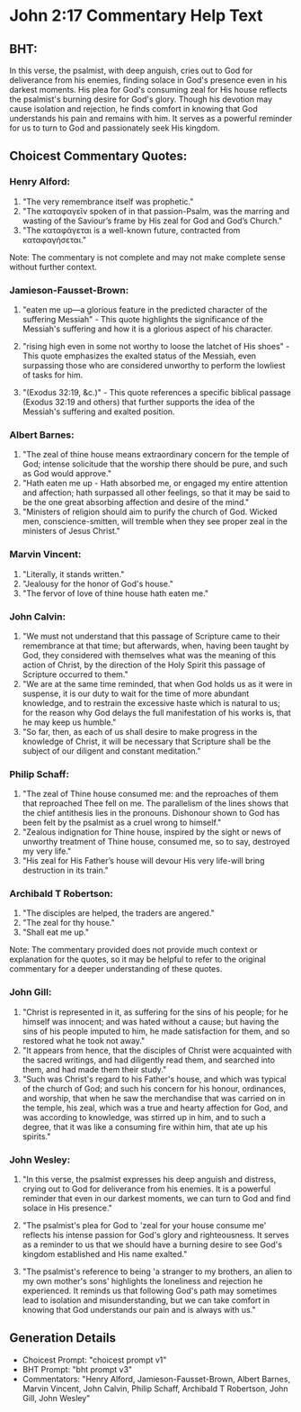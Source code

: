 # John 2:17 Commentary Help Text

## BHT:
In this verse, the psalmist, with deep anguish, cries out to God for deliverance from his enemies, finding solace in God's presence even in his darkest moments. His plea for God's consuming zeal for His house reflects the psalmist's burning desire for God's glory. Though his devotion may cause isolation and rejection, he finds comfort in knowing that God understands his pain and remains with him. It serves as a powerful reminder for us to turn to God and passionately seek His kingdom.

## Choicest Commentary Quotes:
### Henry Alford:
1. "The very remembrance itself was prophetic."
2. "The καταφαγεῖν spoken of in that passion-Psalm, was the marring and wasting of the Saviour’s frame by His zeal for God and God’s Church."
3. "The καταφάγεται is a well-known future, contracted from καταφαγήσεται."

Note: The commentary is not complete and may not make complete sense without further context.

### Jamieson-Fausset-Brown:
1. "eaten me up—a glorious feature in the predicted character of the suffering Messiah" - This quote highlights the significance of the Messiah's suffering and how it is a glorious aspect of his character.

2. "rising high even in some not worthy to loose the latchet of His shoes" - This quote emphasizes the exalted status of the Messiah, even surpassing those who are considered unworthy to perform the lowliest of tasks for him.

3. "(Exodus 32:19, &c.)" - This quote references a specific biblical passage (Exodus 32:19 and others) that further supports the idea of the Messiah's suffering and exalted position.

### Albert Barnes:
1. "The zeal of thine house means extraordinary concern for the temple of God; intense solicitude that the worship there should be pure, and such as God would approve."
2. "Hath eaten me up - Hath absorbed me, or engaged my entire attention and affection; hath surpassed all other feelings, so that it may be said to be the one great absorbing affection and desire of the mind."
3. "Ministers of religion should aim to purify the church of God. Wicked men, conscience-smitten, will tremble when they see proper zeal in the ministers of Jesus Christ."

### Marvin Vincent:
1. "Literally, it stands written."
2. "Jealousy for the honor of God's house."
3. "The fervor of love of thine house hath eaten me."

### John Calvin:
1. "We must not understand that this passage of Scripture came to their remembrance at that time; but afterwards, when, having been taught by God, they considered with themselves what was the meaning of this action of Christ, by the direction of the Holy Spirit this passage of Scripture occurred to them."
2. "We are at the same time reminded, that when God holds us as it were in suspense, it is our duty to wait for the time of more abundant knowledge, and to restrain the excessive haste which is natural to us; for the reason why God delays the full manifestation of his works is, that he may keep us humble."
3. "So far, then, as each of us shall desire to make progress in the knowledge of Christ, it will be necessary that Scripture shall be the subject of our diligent and constant meditation."

### Philip Schaff:
1. "The zeal of Thine house consumed me: and the reproaches of them that reproached Thee fell on me. The parallelism of the lines shows that the chief antithesis lies in the pronouns. Dishonour shown to God has been felt by the psalmist as a cruel wrong to himself."
2. "Zealous indignation for Thine house, inspired by the sight or news of unworthy treatment of Thine house, consumed me, so to say, destroyed my very life."
3. "His zeal for His Father’s house will devour His very life-will bring destruction in its train."

### Archibald T Robertson:
1. "The disciples are helped, the traders are angered."
2. "The zeal for thy house."
3. "Shall eat me up."

Note: The commentary provided does not provide much context or explanation for the quotes, so it may be helpful to refer to the original commentary for a deeper understanding of these quotes.

### John Gill:
1. "Christ is represented in it, as suffering for the sins of his people; for he himself was innocent; and was hated without a cause; but having the sins of his people imputed to him, he made satisfaction for them, and so restored what he took not away."
2. "It appears from hence, that the disciples of Christ were acquainted with the sacred writings, and had diligently read them, and searched into them, and had made them their study."
3. "Such was Christ's regard to his Father's house, and which was typical of the church of God; and such his concern for his honour, ordinances, and worship, that when he saw the merchandise that was carried on in the temple, his zeal, which was a true and hearty affection for God, and was according to knowledge, was stirred up in him, and to such a degree, that it was like a consuming fire within him, that ate up his spirits."

### John Wesley:
1. "In this verse, the psalmist expresses his deep anguish and distress, crying out to God for deliverance from his enemies. It is a powerful reminder that even in our darkest moments, we can turn to God and find solace in His presence."

2. "The psalmist's plea for God to 'zeal for your house consume me' reflects his intense passion for God's glory and righteousness. It serves as a reminder to us that we should have a burning desire to see God's kingdom established and His name exalted."

3. "The psalmist's reference to being 'a stranger to my brothers, an alien to my own mother's sons' highlights the loneliness and rejection he experienced. It reminds us that following God's path may sometimes lead to isolation and misunderstanding, but we can take comfort in knowing that God understands our pain and is always with us."


## Generation Details
- Choicest Prompt: "choicest prompt v1"
- BHT Prompt: "bht prompt v3"
- Commentators: "Henry Alford, Jamieson-Fausset-Brown, Albert Barnes, Marvin Vincent, John Calvin, Philip Schaff, Archibald T Robertson, John Gill, John Wesley"

